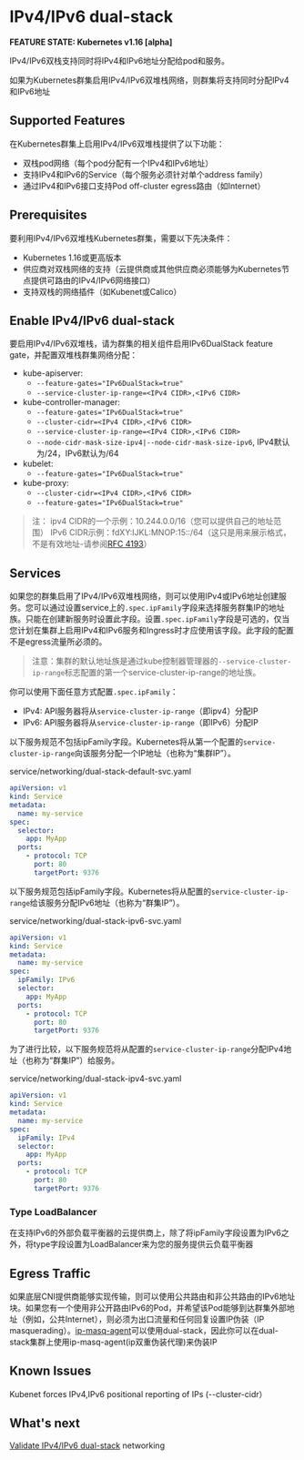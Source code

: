 # IPv4/IPv6 dual-stack
**FEATURE STATE: Kubernetes v1.16 [alpha]**

IPv4/IPv6双栈支持同时将IPv4和IPv6地址分配给pod和服务。

如果为Kubernetes群集启用IPv4/IPv6双堆栈网络，则群集将支持同时分配IPv4和IPv6地址

## Supported Features

在Kubernetes群集上启用IPv4/IPv6双堆栈提供了以下功能：
- 双栈pod网络（每个pod分配有一个IPv4和IPv6地址）
- 支持IPv4和IPv6的Service（每个服务必须针对单个address family）
- 通过IPv4和IPv6接口支持Pod off-cluster egress路由（如Internet）

## Prerequisites

要利用IPv4/IPv6双堆栈Kubernetes群集，需要以下先决条件：
- Kubernetes 1.16或更高版本
- 供应商对双栈网络的支持（云提供商或其他供应商必须能够为Kubernetes节点提供可路由的IPv4/IPv6网络接口）
- 支持双栈的网络插件（如Kubenet或Calico）

## Enable IPv4/IPv6 dual-stack

要启用IPv4/IPv6双堆栈，请为群集的相关组件启用IPv6DualStack feature gate，并配置双堆栈群集网络分配：
- kube-apiserver:
  - `--feature-gates="IPv6DualStack=true"`
  - `--service-cluster-ip-range=<IPv4 CIDR>,<IPv6 CIDR>`
- kube-controller-manager:
  - `--feature-gates="IPv6DualStack=true"`
  - `--cluster-cidr=<IPv4 CIDR>,<IPv6 CIDR>`
  - `--service-cluster-ip-range=<IPv4 CIDR>,<IPv6 CIDR>`
  - `--node-cidr-mask-size-ipv4|--node-cidr-mask-size-ipv6`, IPv4默认为/24，IPv6默认为/64
- kubelet:
  - `--feature-gates="IPv6DualStack=true"`
- kube-proxy:
  - `--cluster-cidr=<IPv4 CIDR>,<IPv6 CIDR>`
  - `--feature-gates="IPv6DualStack=true"`

> 注：
> ipv4 CIDR的一个示例：10.244.0.0/16（您可以提供自己的地址范围）
> IPv6 CIDR示例：fdXY:IJKL:MNOP:15::/64（这只是用来展示格式，不是有效地址-请参阅[RFC 4193](https://tools.ietf.org/html/rfc4193)）

## Services

如果您的群集启用了IPv4/IPv6双堆栈网络，则可以使用IPv4或IPv6地址创建服务。您可以通过设置service上的`.spec.ipFamily`字段来选择服务群集IP的地址族。只能在创建新服务时设置此字段。设置`.spec.ipFamily`字段是可选的，仅当您计划在集群上启用IPv4和IPv6服务和Ingress时才应使用该字段。此字段的配置不是egress流量所必须的。

> 注意：集群的默认地址族是通过kube控制器管理器的`--service-cluster-ip-range`标志配置的第一个service-cluster-ip-range的地址族。

你可以使用下面任意方式配置`.spec.ipFamily`：
- IPv4: API服务器将从`service-cluster-ip-range`（即ipv4）分配IP
- IPv6: API服务器将从`service-cluster-ip-range`（即IPv6）分配IP

以下服务规范不包括ipFamily字段。Kubernetes将从第一个配置的`service-cluster-ip-range`向该服务分配一个IP地址（也称为“集群IP”）。

service/networking/dual-stack-default-svc.yaml
```yaml
apiVersion: v1
kind: Service
metadata:
  name: my-service
spec:
  selector:
    app: MyApp
  ports:
    - protocol: TCP
      port: 80
      targetPort: 9376
```

以下服务规范包括ipFamily字段。Kubernetes将从配置的`service-cluster-ip-range`给该服务分配IPv6地址（也称为“群集IP”）。

service/networking/dual-stack-ipv6-svc.yaml
```yaml
apiVersion: v1
kind: Service
metadata:
  name: my-service
spec:
  ipFamily: IPv6
  selector:
    app: MyApp
  ports:
    - protocol: TCP
      port: 80
      targetPort: 9376
```

为了进行比较，以下服务规范将从配置的`service-cluster-ip-range`分配IPv4地址（也称为“群集IP”）给服务。

service/networking/dual-stack-ipv4-svc.yaml
```yaml
apiVersion: v1
kind: Service
metadata:
  name: my-service
spec:
  ipFamily: IPv4
  selector:
    app: MyApp
  ports:
    - protocol: TCP
      port: 80
      targetPort: 9376
```

### Type LoadBalancer

在支持IPv6的外部负载平衡器的云提供商上，除了将ipFamily字段设置为IPv6之外，将type字段设置为LoadBalancer来为您的服务提供云负载平衡器

## Egress Traffic

如果底层CNI提供商能够实现传输，则可以使用公共路由和非公共路由的IPv6地址块。如果您有一个使用非公开路由IPv6的Pod，并希望该Pod能够到达群集外部地址（例如，公共Internet），则必须为出口流量和任何回复设置IP伪装（IP masquerading）。[ip-masq-agent](https://github.com/kubernetes-incubator/ip-masq-agent)可以使用dual-stack，因此你可以在dual-stack集群上使用ip-masq-agent(ip双重伪装代理)来伪装IP

## Known Issues
Kubenet forces IPv4,IPv6 positional reporting of IPs (--cluster-cidr）

## What's next
[Validate IPv4/IPv6 dual-stack](https://kubernetes.io/docs/tasks/network/validate-dual-stack) networking





